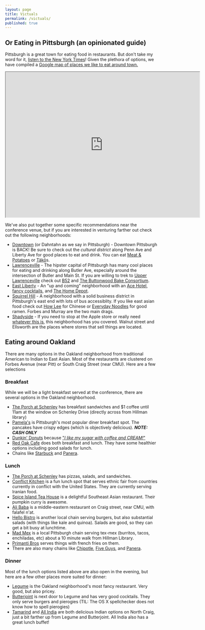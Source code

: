 ```yaml
---
layout: page
title: Victuals
permalink: /victuals/
published: true
---
```



## Or Eating in Pittsburgh (an opinionated guide)

Pittsburgh is a great town for eating food in restaurants. But don't take my word for it, [listen to the New York Times](http://www.nytimes.com/2016/03/16/dining/pittsburgh-restaurants.html?_r=0)! Given the plethora of options, we have compiled a [Google map of places we like to eat around town.](https://drive.google.com/open?id=1iVDCxPGLMJw3jgyCpUtN43B60Gk&usp=sharing)

<iframe src="https://www.google.com/maps/d/embed?mid=1iVDCxPGLMJw3jgyCpUtN43B60Gk" width="640" height="480"></iframe>

We've also put together some specific recommendations near the conference venue, but if you are interested in venturing farther out check out the following neighborhoods:

- [Downtown](https://goo.gl/maps/mwbqoyqVeZy) (or Dahntahn as we say in Pittsburgh) - Downtown Pittsburgh is BACK! Be sure to check out the *cultural district* along Penn Ave and Liberty Ave for good places to eat and drink. You can eat [Meat & Potatoes](https://goo.gl/maps/JEXY4GfL4GC2) or [Täkō](https://goo.gl/maps/cnx7WZVsjdD2)s.
- [Lawrenceville](https://goo.gl/maps/Ds9qR2eiXL22) - The hipster capital of Pittsburgh has many cool places for eating and drinking along Butler Ave, especially around the intersection of Butler and Main St. If you are willing to trek to [Upper Lawrenceville](https://goo.gl/maps/g9UUq7XcQkC2) check out [B52](https://goo.gl/maps/TSRGchT49Js) and [The Buttonwood Bake Consortium](https://goo.gl/maps/QaP12KHX3pS2).
- [East Liberty](https://goo.gl/maps/RWSoZFcQmnq) - An "up and coming" neighborhood with an [Ace Hotel](https://goo.gl/maps/qoehLuV73YN2), [fancy cocktails](https://goo.gl/maps/tUvE9UZyznD2), and [The Home Depot](https://goo.gl/maps/zbM8WzKG67v).
- [Squirrel Hill](https://goo.gl/maps/oKPM7SnTLMv) - A neighborhood with a solid business district in Pittsburgh's east end with lots of bus accessiblity. If you like east asian food check out [How Lee](https://goo.gl/maps/uQYiG8VqwDH2) for Chinese or [Everyday Noodles](https://goo.gl/maps/YrwoVWWHpck) for good ramen. Forbes and Murray are the two main drags. 
- [Shadyside](https://goo.gl/maps/Ds9qR2eiXL22) - If you need to stop at the Apple store or really need [whatever this is](https://www.google.com/maps/place/Williams-Sonoma/@40.4513634,-79.9332052,3a,75y,90t/data=!3m8!1e2!3m6!1s-X_TqZn02Tbw%2FVTXA4CMYpUI%2FAAAAAAAAAAc%2F0JrTMatbVNYXR3Bx74ay7v9WnnAGPGDbA!2e4!3e12!6s%2F%2Flh3.googleusercontent.com%2F-X_TqZn02Tbw%2FVTXA4CMYpUI%2FAAAAAAAAAAc%2F0JrTMatbVNYXR3Bx74ay7v9WnnAGPGDbA%2Fs107-k-no%2F!7i400!8i320!4m5!3m4!1s0x0000000000000000:0x5eb0ccd193b7ee4d!8m2!3d40.4511365!4d-79.9330788!6m1!1e1), this neighborhood has you covered. Walnut street and Ellsworth are the places where stores that sell things are located.

## Eating around Oakland

There are many options in the Oakland neighborhood from traditional American to Indian to East Asian. Most of the restaurants are clustered on Forbes Avenue (near Pitt) or South Craig Street (near CMU). Here are a few selections

### Breakfast

While we will be a light breakfast served at the conference, there are several options in the Oakland neighborhood.

- [The Porch at Schenley](https://goo.gl/maps/ysRTa6rkPSH2) has breakfast sandwiches and $1 coffee until 11am at the window on Schenley Drive (directly across from Hillman library)
- [Pamela's](https://goo.gl/maps/MRtkhTkdzEH2) is Pittsburgh's most popular diner breakfast spot. The pancakes have crispy edges (which is objectively delicious). ***NOTE: CASH ONLY***
- [Dunkin' Donuts](https://goo.gl/maps/BcJsFHnvZm32) because ["*I like my sugar with coffee and CREAM!*"](http://www.vevo.com/watch/the-beastie-boys/intergalactic/USCA39800008)
- [Red Oak Cafe](https://goo.gl/maps/pa69mctudqR2) does both breakfast and lunch. They have some healthier options including good salads for lunch.
- Chains like [Starbuck](https://goo.gl/maps/4LtxstHDytq) and [Panera](https://goo.gl/maps/athj7HiqW9y).


### Lunch

- [The Porch at Schenley](https://goo.gl/maps/ysRTa6rkPSH2) has pizzas, salads, and sandwiches.
- [Conflict Kitchen](https://goo.gl/maps/WyHHSTRBKdr) is a fun lunch spot that serves ethnic fair from countries currently in conflict with the United States. They are currently serving Iranian food.
- [Spice Island Tea House](https://goo.gl/maps/WzoGicauA382) is a delightful Southeast Asian restaurant. Their pumpkin curry is awesome.
- [Ali Baba](https://goo.gl/maps/ESTFbfDYsUu) is a middle-eastern restaurant on Craig street, near CMU, with falafel n'at.
- [Hello Bistro](https://goo.gl/maps/goCZye9gjEC2) is another local chain serving burgers, but also substantial salads (with things like kale and quinoa). Salads are good, so they can get a bit busy at lunchtime.
- [Mad Mex](https://goo.gl/maps/ERUCyKedgkx) is a local Pittsburgh chain serving tex-mex (burritos, tacos, enchiladas, etc) about a 10 minute walk from Hillman Library.
- [Primanti Bros]() serves things with french fries on them.
- There are also many chains like [Chipotle](https://goo.gl/maps/etmZZTMpVQx), [Five Guys](https://goo.gl/maps/G32qYAGCX8t), and [Panera](https://goo.gl/maps/athj7HiqW9y).


### Dinner

Most of the lunch options listed above are also open in the evening, but here are a few other places more suited for dinner:

- [Legume](https://goo.gl/maps/FC4XnvZpmyS2) is the Oakland neighborhood's most fancy restaurant. Very good, but also pricey.
- [Butterjoint](https://goo.gl/maps/VppN94ZFTbw) is next door to Legume and has very good cocktails. They only serve burgers and pierogies (TIL: The OS X spellchecker does not know how to spell pierogies)
- [Tamarind](https://goo.gl/maps/TtQq4myf5BC2) and [All India](https://goo.gl/maps/YZihobvfQTE2) are both delicious Indian options on North Craig, just a bit farther up from Legume and Butterjoint. All India also has a great lunch buffet!
